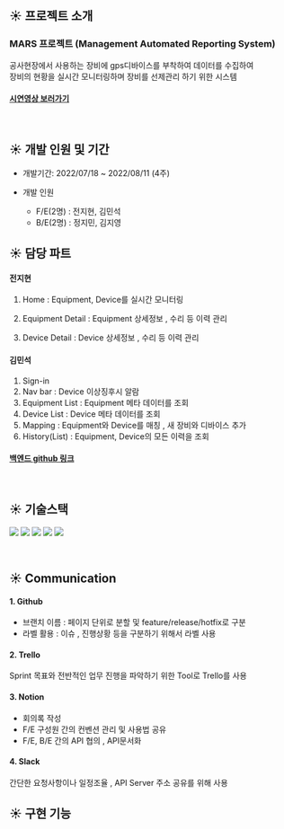 ## ☀️ 프로젝트 소개

### MARS 프로젝트 (Management Automated Reporting System)

공사현장에서 사용하는 장비에 gps디바이스를 부착하여 데이터를 수집하여<br/>
장비의 현황을 실시간 모니터링하며 장비를 선제관리 하기 위한 시스템

#### [시연영상 보러가기](https://www.youtube.com/watch?v=pn_MEgDiRi4)

  <br />
  
## ☀️ 개발 인원 및 기간

- 개발기간: 2022/07/18 ~ 2022/08/11 (4주)

- 개발 인원
  - F/E(2명) : 전지현, 김민석
  - B/E(2명) : 정지민, 김지영
    <br />

## ☀️ 담당 파트

#### 전지현

1. Home : Equipment, Device를 실시간 모니터링

2. Equipment Detail : Equipment 상세정보 , 수리 등 이력 관리

3. Device Detail : Device 상세정보 , 수리 등 이력 관리

#### 김민석

1. Sign-in
2. Nav bar : Device 이상징후시 알람
3. Equipment List : Equipment 메타 데이터를 조회
4. Device List : Device 메타 데이터를 조회
5. Mapping : Equipment와 Device를 매칭 , 새 장비와 디바이스 추가
6. History(List) : Equipment, Device의 모든 이력을 조회

#### [백엔드 github 링크](https://github.com/jiminnote/Mars_project)

<br />

## ☀️ 기술스택

<img src="https://img.shields.io/badge/react-61DAFB?style=flat-square&logo=react&logoColor=white"/> <img src="https://img.shields.io/badge/ReactRouter-CA4245?style=flat-square&logo=ReactRouter&logoColor=white"/>
<img src="https://img.shields.io/badge/TypeScript-3178C6?style=flat-square&logo=TypeScript&logoColor=white"/>
<img src="https://img.shields.io/badge/MobX-FF9955?style=flat-square&logo=MobX&logoColor=white"/>
<img src="https://img.shields.io/badge/TailwindCSS-06B6D4?style=flat-square&logo=TailwindCSS&logoColor=white"/>

<br />

## ☀️ Communication

#### 1. Github

- 브랜치 이름 : 페이지 단위로 분할 및 feature/release/hotfix로 구분
- 라벨 활용 : 이슈 , 진행상황 등을 구분하기 위해서 라벨 사용

#### 2. Trello

Sprint 목표와 전반적인 업무 진행을 파악하기 위한 Tool로 Trello를 사용

#### 3. Notion

- 회의록 작성
- F/E 구성원 간의 컨벤션 관리 및 사용법 공유
- F/E, B/E 간의 API 협의 , API문서화

#### 4. Slack

간단한 요청사항이나 일정조율 , API Server 주소 공유를 위해 사용
<br />

## ☀️ 구현 기능
